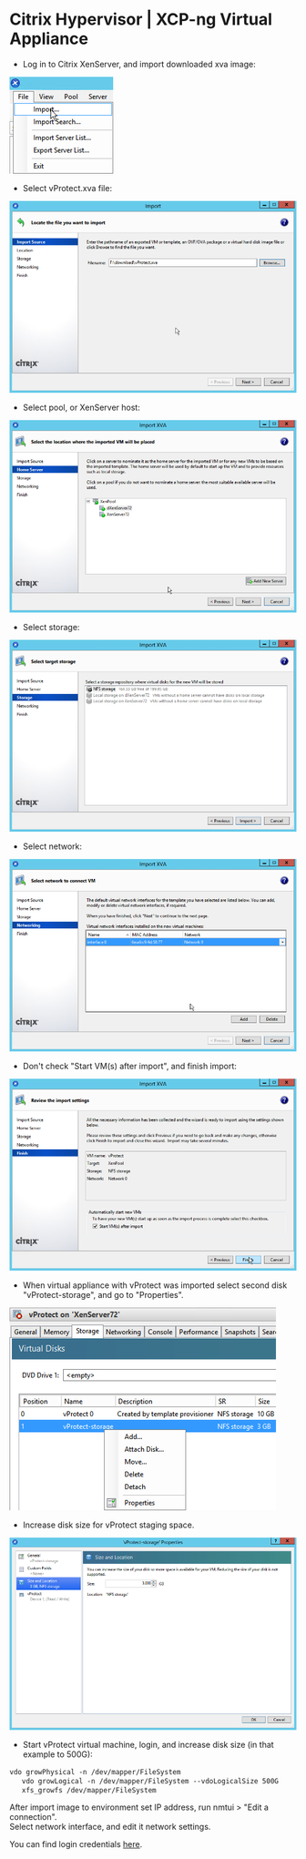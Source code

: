 # Citrix Hypervisor \| XCP-ng Virtual Appliance

* Log in to Citrix XenServer, and import downloaded xva image:

![](../../.gitbook/assets/virtual-appliance-citrix-xcp_ng-01%20%281%29%20%282%29%20%282%29%20%282%29%20%281%29.png)

* Select vProtect.xva file:

![](../../.gitbook/assets/virtual-appliance-citrix-xcp_ng-02%20%282%29%20%282%29%20%282%29%20%282%29%20%282%29.png)

* Select pool, or XenServer host:

![](../../.gitbook/assets/virtual-appliance-citrix-xcp_ng-03%20%282%29%20%282%29%20%282%29.png)

* Select storage:

![](../../.gitbook/assets/virtual-appliance-citrix-xcp_ng-04%20%281%29%20%282%29%20%282%29%20%282%29%20%281%29.png)

* Select network:

![](../../.gitbook/assets/virtual-appliance-citrix-xcp_ng-05%20%282%29%20%282%29%20%282%29.png)

* Don't check "Start VM\(s\) after import", and finish import:

![](../../.gitbook/assets/virtual-appliance-citrix-xcp_ng-06%20%282%29%20%282%29%20%282%29.png)

* When virtual appliance with vProtect was imported select second disk "vProtect-storage", and go to "Properties".

![](../../.gitbook/assets/virtual-appliance-citrix-xcp_ng-07%20%282%29%20%282%29%20%282%29%20%282%29%20%282%29.png)

* Increase disk size for vProtect staging space.

![](../../.gitbook/assets/virtual-appliance-citrix-xcp_ng-08%20%282%29%20%282%29%20%282%29%20%282%29%20%282%29.png)

* Start vProtect virtual machine, login, and increase disk size \(in that example to 500G\):

```text
vdo growPhysical -n /dev/mapper/FileSystem
   vdo growLogical -n /dev/mapper/FileSystem --vdoLogicalSize 500G
   xfs_growfs /dev/mapper/FileSystem
```

After import image to environment set IP address, run nmtui &gt; "Edit a connection".  
Select network interface, and edit it network settings.

You can find login credentials [here](./).

